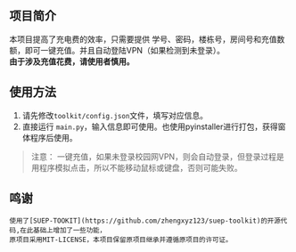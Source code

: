 ## 项目简介

本项目提高了充电费的效率，只需要提供 学号、密码，楼栋号，房间号和充值数额，即可一键充值。并且自动登陆VPN（如果检测到未登录）。  
**由于涉及充值花费，请使用者慎用。**

## 使用方法
1. 请先修改`toolkit/config.json`文件，填写对应信息。
2. 直接运行 `main.py`，输入信息即可使用。也使用pyinstaller进行打包，获得窗体程序后使用。

> 注意：
    一键充值，如果未登录校园网VPN，则会自动登录，但登录过程是用程序模拟点击，所以不能移动鼠标或键盘，否则可能失败。


## 鸣谢

    使用了[SUEP-TOOKIT](https://github.com/zhengxyz123/suep-toolkit)的开源代码,在此基础上增加了一些功能，
    原项目采用MIT-LICENSE，本项目保留原项目继承并遵循原项目的许可证。